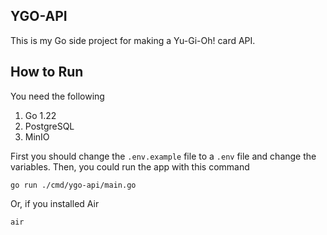 ## YGO-API

This is my Go side project for making a Yu-Gi-Oh! card API.

## How to Run

You need the following
1. Go 1.22
2. PostgreSQL
3. MinIO

First you should change the `.env.example` file to a `.env` file and change the variables. Then, you could run the app with this command
```
go run ./cmd/ygo-api/main.go
```

Or, if you installed Air
```
air
```
